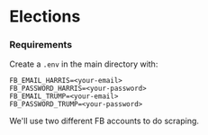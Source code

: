# Elections
### Requirements
Create a `.env` in the main directory with:
```env
FB_EMAIL_HARRIS=<your-email>
FB_PASSWORD_HARRIS=<your-password>
FB_EMAIL_TRUMP=<your-email>
FB_PASSWORD_TRUMP=<your-password>
```
We'll use two different FB accounts to do scraping.
